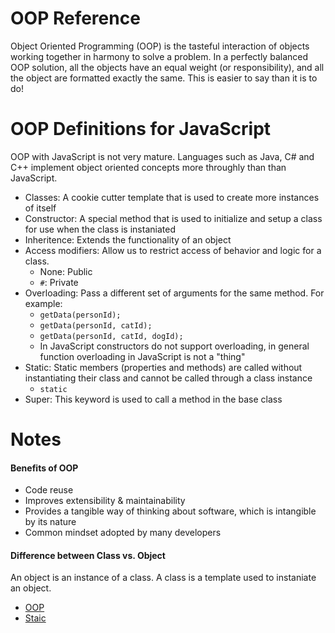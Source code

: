# OOP Reference
Object Oriented Programming (OOP) is the tasteful interaction of objects working together in harmony to 
solve a problem.  In a perfectly balanced OOP solution, all the objects have an equal weight (or responsibility), 
and all the object are formatted exactly the same.  This is easier to say than it is to do!

# OOP Definitions for JavaScript
OOP with JavaScript is not very mature.  Languages such as Java, C# and C++ implement object oriented concepts more throughly than than JavaScript.

- Classes: A cookie cutter template that is used to create more instances of itself
- Constructor: A special method that is used to initialize and setup a class for use when the class is instaniated
- Inheritence: Extends the functionality of an object
- Access modifiers: Allow us to restrict access of behavior and logic for a class.
  - None: Public
  - `#`: Private 
- Overloading: Pass a different set of arguments for the same method.  For example:
  - `getData(personId);`
  - `getData(personId, catId);`
  - `getData(personId, catId, dogId);`
  - In JavaScript constructors do not support overloading, in general function overloading in JavaScript is not a "thing"
- Static: Static members (properties and methods) are called without instantiating their class and cannot be called through a class instance
  - `static`
- Super: This keyword is used to call a method in the base class

# Notes

#### Benefits of OOP
- Code reuse
- Improves extensibility & maintainability
- Provides a tangible way of thinking about software, which is intangible by its nature
- Common mindset adopted by many developers

#### Difference between Class vs. Object
An object is an instance of a class.  A class is a template used to instaniate an object.

- [OOP](https://developer.mozilla.org/en-US/docs/Web/JavaScript/Reference/Classes)
- [Staic](https://developer.mozilla.org/en-US/docs/Web/JavaScript/Reference/Classes/static)
